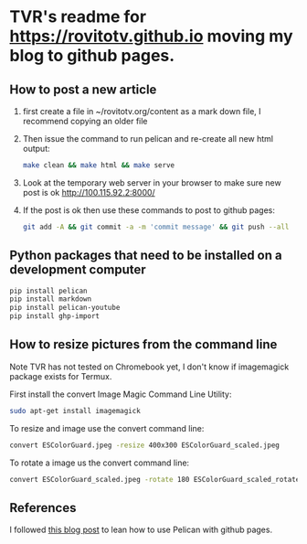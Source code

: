 # TVR's readme for https://rovitotv.github.io moving my blog to github pages.

## How to post a new article

1.  first create a file in ~/rovitotv.org/content as a mark down file, I recommend
    copying an older file

2.  Then issue the command to run pelican and re-create all new html output:
    ```bash
    make clean && make html && make serve
    ```
3.  Look at the temporary web server in your browser to make sure new post is ok
    http://100.115.92.2:8000/

4.  If the post is ok then use these commands to post to github pages:
    ```bash
    git add -A && git commit -a -m 'commit message' && git push --all
    ```

## Python packages that need to be installed on a development computer

```bash
pip install pelican
pip install markdown
pip install pelican-youtube
pip install ghp-import
```


## How to resize pictures from the command line

Note TVR has not tested on Chromebook yet, I don't know if imagemagick package
exists for Termux.

First install the convert Image Magic Command Line Utility:
```bash
sudo apt-get install imagemagick
```

To resize and image use the convert command line:
```bash
convert ESColorGuard.jpeg -resize 400x300 ESColorGuard_scaled.jpeg
```

To rotate a image us the convert command line:
```bash
convert ESColorGuard_scaled.jpeg -rotate 180 ESColorGuard_scaled_rotated.jpeg
```

## References

I followed [this blog post](https://rsip22.github.io/blog/create-a-blog-with-pelican-and-github-pages.html)
to lean how to use Pelican with github pages.
